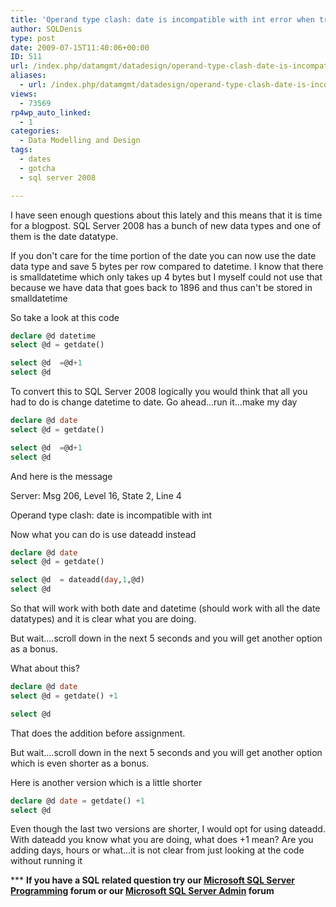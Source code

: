 ```yaml
---
title: 'Operand type clash: date is incompatible with int error when trying to do +1 on a date data type in SQL Server 2008'
author: SQLDenis
type: post
date: 2009-07-15T11:40:06+00:00
ID: 511
url: /index.php/datamgmt/datadesign/operand-type-clash-date-is-incompatible-2008/
aliases:
  - url: /index.php/datamgmt/datadesign/operand-type-clash-date-is-incompatible--2008/
views:
  - 73569
rp4wp_auto_linked:
  - 1
categories:
  - Data Modelling and Design
tags:
  - dates
  - gotcha
  - sql server 2008

---
```

I have seen enough questions about this lately and this means that it is time for a blogpost. SQL Server 2008 has a bunch of new data types and one of them is the date datatype.
  
If you don't care for the time portion of the date you can now use the date data type and save 5 bytes per row compared to datetime. I know that there is smalldatetime which only takes up 4 bytes but I myself could not use that because we have data that goes back to 1896 and thus can't be stored in smalldatetime

So take a look at this code

```sql
declare @d datetime
select @d = getdate()

select @d  =@d+1
select @d
```

To convert this to SQL Server 2008 logically you would think that all you had to do is change datetime to date. Go ahead...run it...make my day

```sql
declare @d date
select @d = getdate()

select @d  =@d+1
select @d
```

And here is the message
  
Server: Msg 206, Level 16, State 2, Line 4
  
Operand type clash: date is incompatible with int

Now what you can do is use dateadd instead

```sql
declare @d date
select @d = getdate()

select @d  = dateadd(day,1,@d)
select @d
```

So that will work with both date and datetime (should work with all the date datatypes) and it is clear what you are doing.

But wait....scroll down in the next 5 seconds and you will get another option as a bonus.

What about this?

```sql
declare @d date 
select @d = getdate() +1

select @d  
```

That does the addition before assignment.

But wait....scroll down in the next 5 seconds and you will get another option which is even shorter as a bonus.

Here is another version which is a little shorter

```sql
declare @d date = getdate() +1
select @d 
```

Even though the last two versions are shorter, I would opt for using dateadd. With dateadd you know what you are doing, what does +1 mean? Are you adding days, hours or what...it is not clear from just looking at the code without running it



\*** **If you have a SQL related question try our [Microsoft SQL Server Programming][1] forum or our [Microsoft SQL Server Admin][2] forum**<ins></ins>

 [1]: http://forum.ltd.local/viewforum.php?f=17
 [2]: http://forum.ltd.local/viewforum.php?f=22